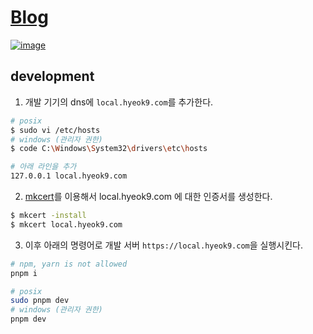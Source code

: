 # [Blog](https://blog-hyeok9.vercel.app)

[![image](https://github.com/HYEOK9/blog/assets/87190744/60687b9c-f94f-43ad-a1b4-fdeaf262530d)](https://blog-hyeok9.vercel.app)


## development

1. 개발 기기의 dns에 ```local.hyeok9.com```를 추가한다.

```bash
# posix
$ sudo vi /etc/hosts
# windows (관리자 권한)
$ code C:\Windows\System32\drivers\etc\hosts

# 아래 라인을 추가
127.0.0.1 local.hyeok9.com
```

2. [mkcert](https://github.com/FiloSottile/mkcert)를 이용해서 local.hyeok9.com 에 대한 인증서를 생성한다.

```bash
$ mkcert -install
$ mkcert local.hyeok9.com
```

3. 이후 아래의 명령어로 개발 서버 ```https://local.hyeok9.com```을 실행시킨다.

```bash
# npm, yarn is not allowed
pnpm i

# posix
sudo pnpm dev
# windows (관리자 권한)
pnpm dev
```

